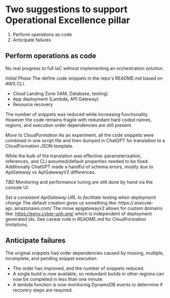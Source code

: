# Two suggestions to support Operational Excellence pillar
1) Perform operations as code
2) Anticipate failures 
        
## Perform operations as code
No real progress to full IaC without implementing an orchestration solution.

*Initial Phase*
The define code snippets in the repo's README.md based on AWS CLI.
- Cloud Landing Zone (IAM, Database, testing)
- App deployment (Lambda, API Gateway)
- Resource recovery

The number of snippets was reduced while increasing functionality.  However
the code remains fragile with redundant hard coded names, regions, and execution
order dependencies are still present.  

*Move to CloudFormation*
As an experiment, all the code snippets were combined in one script
file and then dumped in ChatGPT for translation to a CloudFormation JSON template. 

While the bulk of the translation was effective: parameterization, references,
and CLI assumed/default properties needed to be fixed.  Additionally ChatGPT
made a handful of schema errors, mostly due to ApiGateway vs ApiGatewayV2 differences.

*TBD*
Monitoring and performance tuning are still done by hand via the console UI.  

*Set a consistent ApiGateway URL to facilitate testing when deployment change*
The default creation gives us something like: 
https://<YOUR API ID>.execute-api.<REGION>.amazonaws.com/
The move apigatewayv2 allows for custom domains like:
https://eeny.cyber-unh.org/ which is independent of deployment generated ids.
See caveat note in README.md for CloudFormation limitations.
 
## Anticipate failures 
The original snippets had order dependencies caused by missing, multiple, incomplete,
and pending snippet execution.

- The order has improved, and the number of snippets reduced.  
- A single build is now available, so redundant builds in other regions can now be 
completed in less than one minute.
- A lambda function is now monitoring DynamoDB events to determine if recovery
steps are required.

